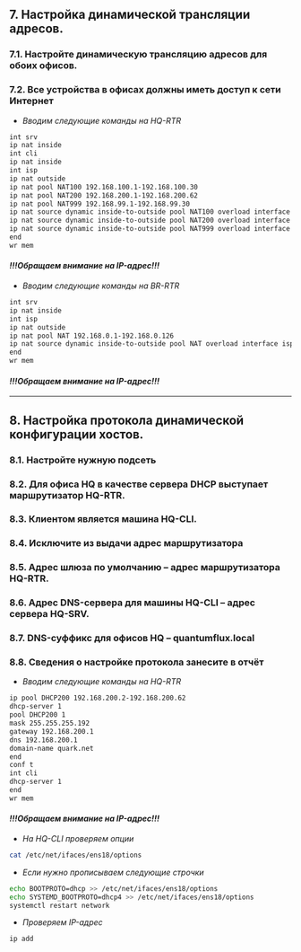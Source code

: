 ## 7. Настройка динамической трансляции адресов.
### 7.1. Настройте динамическую трансляцию адресов для обоих офисов.
### 7.2. Все устройства в офисах должны иметь доступ к сети Интернет 
- *Вводим следующие команды на HQ-RTR*
```bash
int srv
ip nat inside 
int cli
ip nat inside 
int isp
ip nat outside
ip nat pool NAT100 192.168.100.1-192.168.100.30
ip nat pool NAT200 192.168.200.1-192.168.200.62
ip nat pool NAT999 192.168.99.1-192.168.99.30
ip nat source dynamic inside-to-outside pool NAT100 overload interface isp
ip nat source dynamic inside-to-outside pool NAT200 overload interface isp
ip nat source dynamic inside-to-outside pool NAT999 overload interface isp
end
wr mem
```
#### *!!!Обращаем внимание на IP-адрес!!!*

- *Вводим следующие команды на BR-RTR*
```bash
int srv
ip nat inside
int isp
ip nat outside
ip nat pool NAT 192.168.0.1-192.168.0.126
ip nat source dynamic inside-to-outside pool NAT overload interface isp
end
wr mem
```
#### *!!!Обращаем внимание на IP-адрес!!!*

---

## 8. Настройка протокола динамической конфигурации хостов.
### 8.1. Настройте нужную подсеть 
### 8.2. Для офиса HQ в качестве сервера DHCP выступает маршрутизатор HQ-RTR.
### 8.3. Клиентом является машина HQ-CLI. 
### 8.4. Исключите из выдачи адрес маршрутизатора 
### 8.5. Адрес шлюза по умолчанию – адрес маршрутизатора HQ-RTR. 
### 8.6. Адрес DNS-сервера для машины HQ-CLI – адрес сервера HQ-SRV. 
### 8.7. DNS-суффикс для офисов HQ – quantumflux.local
### 8.8. Сведения о настройке протокола занесите в отчёт
- *Вводим следующие команды на HQ-RTR*
```bash
ip pool DHCP200 192.168.200.2-192.168.200.62
dhcp-server 1
pool DHCP200 1
mask 255.255.255.192
gateway 192.168.200.1
dns 192.168.200.1
domain-name quark.net
end
conf t
int cli
dhcp-server 1 
end
wr mem
```
#### *!!!Обращаем внимание на IP-адрес!!!*

- *На HQ-CLI проверяем опции*
```bash
cat /etc/net/ifaces/ens18/options
```
- *Если нужно прописываем следующие строчки*
```bash
echo BOOTPROTO=dhcp >> /etc/net/ifaces/ens18/options
echo SYSTEMD_BOOTPROTO=dhcp4 >> /etc/net/ifaces/ens18/options
systemctl restart network
```
- *Проверяем IP-адрес*
```bash
ip add
```

